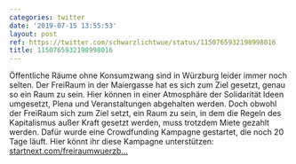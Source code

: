 ```yaml
---
categories: twitter
date: '2019-07-15 13:55:53'
layout: post
ref: https://twitter.com/schwarzlichtwue/status/1150765932198998016
title: 1150765932198998016
---
```

Öffentliche Räume ohne Konsumzwang sind in Würzburg leider immer noch selten. Der FreiRaum in der Maiergasse hat es sich zum Ziel gesetzt, genau so ein Raum zu sein. Hier können in einer Atmosphäre der Solidarität Ideen umgesetzt, Plena und Veranstaltungen abgehalten werden. 
Doch obwohl der FreiRaum sich zum Ziel setzt, ein Raum zu sein, in dem die Regeln des Kapitalismus außer Kraft gesetzt werden, muss trotzdem Miete gezahlt werden. Dafür wurde eine Crowdfunding Kampagne gestartet, die noch 20 Tage läuft. 
Hier könnt ihr diese Kampagne unterstützen: [startnext.com/freiraumwuerzb…](https://www.startnext.com/freiraumwuerzburg) 